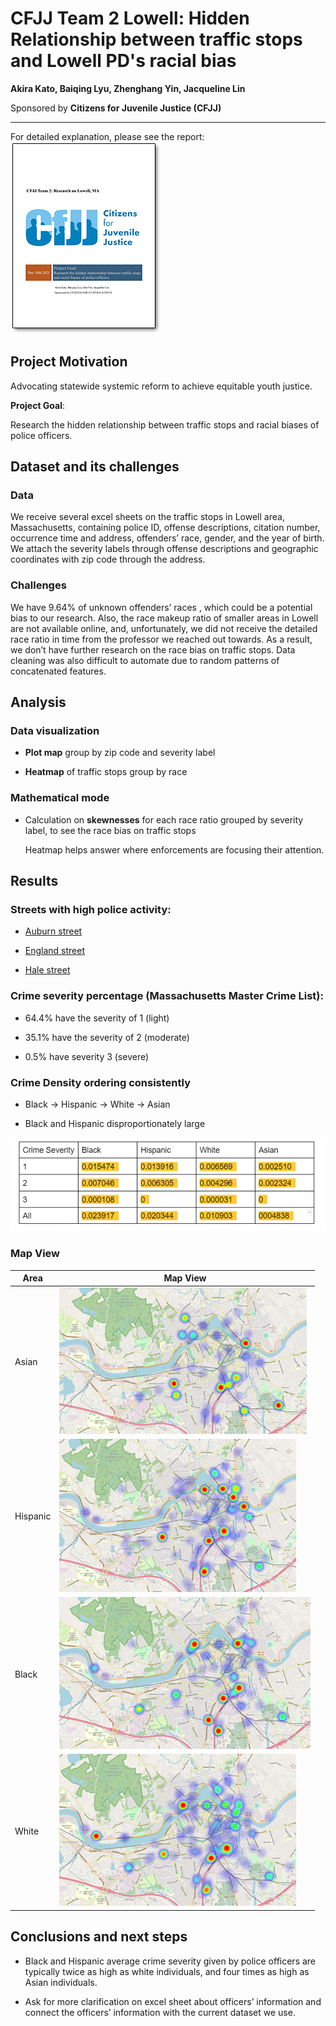 # CFJJ Team 2 Lowell: Hidden Relationship between traffic stops and Lowell PD's racial bias

**Akira Kato, Baiqing Lyu, Zhenghang Yin, Jacqueline Lin**

Sponsored by **Citizens for Juvenile Justice (CFJJ)**

---

For detailed explanation, please see the report: [![Report-1](README.assets/Report-1.png)](Report.pdf)

## **Project Motivation**

Advocating statewide systemic reform to achieve equitable youth justice.

**Project Goal**: 

Research the hidden relationship between traffic stops and racial biases of police officers.

## Dataset and its challenges

### **Data**

We receive several excel sheets on the traffic stops in Lowell area, Massachusetts, containing police ID, offense descriptions, citation number, occurrence time and address, offenders’ race, gender, and the year of birth. We attach the severity labels through offense descriptions and geographic coordinates with zip code through the address. 

### **Challenges**

We have 9.64% of unknown offenders’ races , which could be a potential bias to our research. Also, the race makeup ratio of smaller areas in Lowell are not available online, and, unfortunately, we did not receive the detailed race ratio in time from the professor we reached out towards. As a result, we don’t have further research on the race bias on traffic stops. Data cleaning was also difficult to automate due to random patterns of concatenated features.

## Analysis

### **Data visualization**

- **Plot map** group by zip code and severity label

- **Heatmap** of traffic stops group by race

### **Mathematical mode**

- Calculation on **skewnesses** for each race ratio grouped by severity label, to see the race bias on traffic stops

  Heatmap helps answer where enforcements are focusing their attention. 

## **Results**

### Streets with high police activity:

- [Auburn street](https://www.google.com/maps/place/Auburn+St,+Lowell,+MA+01852/@42.6367914,-71.3097802,17z)

- [England street](https://www.google.com/maps/place/England+St,+Lowell,+MA+01852/@42.6237931,-71.294673,17z)

- [Hale street](https://www.google.com/maps/place/Hale+St,+Lowell,+MA+01851/@42.6330948,-71.3190447,17z)

### Crime severity percentage (Massachusetts Master Crime List):

- 64.4% have the severity of 1 (light)

- 35.1% have the severity of 2 (moderate)

- 0.5% have severity 3 (severe)

### Crime Density ordering consistently

- Black → Hispanic → White → Asian

- Black and Hispanic disproportionately large

![image-crime-sheet-0](README.assets/image-crime-sheet-0.png)

### Map View

| Area     | Map View                                      |
| -------- | --------------------------------------------- |
| Asian    | ![Asian](README.assets/image-asian.png)       |
| Hispanic | ![Hispanic](README.assets/image-hispanic.png) |
| Black    | ![Black](README.assets/image-black.png)       |
| White    | ![White](README.assets/image-white.png)       |

## Conclusions and next steps

- Black and Hispanic average crime severity given by police officers are typically twice as high as white individuals, and four times as high as Asian individuals.

- Ask for more clarification on excel sheet about officers’ information and connect the officers’ information with the current dataset we use. 